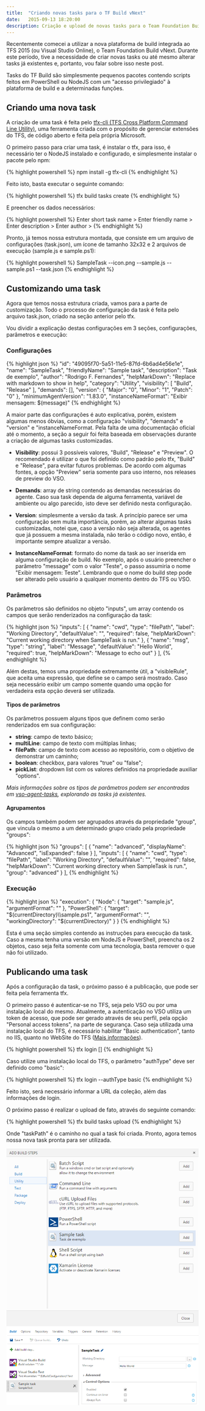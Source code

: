 ```yaml
---
title:  "Criando novas tasks para o TF Build vNext"
date:   2015-09-13 18:20:00
description: Criação e upload de novas tasks para o Team Foundation Build vNext
---
```


Recentemente comecei a utilizar a nova plataforma de build integrada ao TFS 2015 (ou Visual Studio Online), o Team Foundation Build vNext. Durante este período, tive a necessidade de criar novas tasks ou até mesmo alterar tasks já existentes e, portanto, vou falar sobre isso neste post.

Tasks do TF Build são simplesmente pequenos pacotes contendo scripts feitos em PowerShell ou NodeJS com um "acesso privilegiado" à plataforma de build e a determinadas funções.

Criando uma nova task
---------------------

A criação de uma task é feita pelo [tfx-cli (TFS Cross Platform Command Line Utility)][tfs-cli], uma ferramenta criada com o propósito de gerenciar extensões do TFS, de código aberto e feita pela própria Microsoft.

O primeiro passo para criar uma task, é instalar o tfx, para isso, é necessário ter o NodeJS instalado e configurado, e simplesmente instalar o pacote pelo npm:

{% highlight powershell %}
npm install -g tfx-cli
{% endhighlight %}

Feito isto, basta executar o seguinte comando:

{% highlight powershell %}
tfx build tasks create
{% endhighlight %}

E preencher os dados necessários:

{% highlight powershell %}
Enter short task name >
Enter friendly name >
Enter description >
Enter author >
{% endhighlight %}

Pronto, já temos nossa estrutura montada, que consiste em um arquivo de configurações (task.json), um ícone de tamanho 32x32 e 2 arquivos de execução (sample.js e sample.ps1):

{% highlight powershell %}
SampleTask
--icon.png
--sample.js
--sample.ps1
--task.json
{% endhighlight %}

Customizando uma task
---------------------

Agora que temos nossa estrutura criada, vamos para a parte de customização. Todo o processo de configuração da task é feita pelo arquivo task.json, criado na seção anterior pelo tfx.

Vou dividir a explicação destas configurações em 3 seções, configurações, parâmetros e execução:

### Configurações

{% highlight json %}
"id": "49095f70-5a51-11e5-87fd-6b6ad4e56e1e",
"name": "SampleTask",
"friendlyName": "Sample task",
"description": "Task de exemplo",
"author": "Rodrigo F. Fernandes",
"helpMarkDown": "Replace with markdown to show in help",
"category": "Utility",
"visibility": [
  "Build",
  "Release"
],
"demands": [],
"version": {
  "Major": "0",
  "Minor": "1",
  "Patch": "0"
},
"minimumAgentVersion": "1.83.0",
"instanceNameFormat": "Exibir mensagem: $(message)"
{% endhighlight %}

A maior parte das configurações é auto explicativa, porém, existem algumas menos óbvias, como a configuração "visibility", "demands" e "version" e "instanceNameFormat. Pela falta de uma documentação oficial até o momento, a seção a seguir foi feita baseada em observações durante a criação de algumas tasks customizadas.

* **Visibility**: possui 3 possíveis valores, "Build", "Release" e "Preview". O recomendado é utilizar o que foi definido como padrão pelo tfx, "Build" e "Release", para evitar futuros problemas. De acordo com algumas fontes, a opção "Preview" seria somente para uso interno, nos releases de preview do VSO.

* **Demands**: array de string contendo as demandas necessárias do agente. Caso sua task dependa de alguma ferramenta, variável de ambiente ou algo parecido, isto deve ser definido nesta configuração.

* **Version**: simplesmente a versão da task. A princípio parece ser uma configuração sem muita importância, porém, ao alterar algumas tasks customizadas, notei que, caso a versão não seja alterada, os agentes que já possuem a mesma instalada, não terão o código novo, então, é importante sempre atualizar a versão.

* **InstanceNameFormat**: formato do nome da task ao ser inserida em alguma configuração de build. No exemplo, após o usuário preencher o parâmetro "message" com o valor "Teste", o passo assumiria o nome "Exibir mensagem: Teste". Lembrando que o nome do build step pode ser alterado pelo usuário a qualquer momento dentro do TFS ou VSO.

### Parâmetros

Os parâmetros são definidos no objeto "inputs", um array contendo os campos que serão renderizados na configuração da task:

{% highlight json %}
"inputs": [
  {
    "name": "cwd",
    "type": "filePath",
    "label": "Working Directory",
    "defaultValue": "",
    "required": false,
    "helpMarkDown": "Current working directory when SampleTask is run."
  },
  {
    "name": "msg",
    "type": "string",
    "label": "Message",
    "defaultValue": "Hello World",
    "required": true,
    "helpMarkDown": "Message to echo out"
  }
],
{% endhighlight %}

Além destas, temos uma propriedade extremamente útil, a "visibleRule", que aceita uma expressão, que define se o campo será mostrado. Caso seja necessário exibir um campo somente quando uma opção for verdadeira esta opção deverá ser utilizada.

#### Tipos de parâmetros

Os parâmetros possuem alguns tipos que definem como serão renderizados em sua configuração:

* **string**: campo de texto básico;
* **multiLine**: campo de texto com múltiplas linhas;
* **filePath**: campo de texto com acesso ao repositório, com o objetivo de demonstrar um caminho;
* **boolean**: checkbox, para valores "true" ou "false";
* **pickList**: dropdown list com os valores definidos na propriedade auxiliar "options".

*Mais informações sobre os tipos de parâmetros podem ser encontradas em [vso-agent-tasks][vso-agent-tasks], explorando as tasks já existentes.*

#### Agrupamentos

Os campos também podem ser agrupados através da propriedade "group", que vincula o mesmo a um determinado grupo criado pela propriedade "groups":

{% highlight json %}
"groups": [
  {
   "name": "advanced",
   "displayName": "Advanced",
   "isExpanded": false
  }
],
"inputs": [
  {
    "name": "cwd",
    "type": "filePath",
    "label": "Working Directory",
    "defaultValue": "",
    "required": false,
    "helpMarkDown": "Current working directory when SampleTask is run.",
    "group": "advanced"
  }
],
{% endhighlight %}

### Execução

{% highlight json %}
"execution": {
  "Node": {
    "target": "sample.js",
    "argumentFormat": ""
  },
  "PowerShell": {
    "target": "$(currentDirectory)\\sample.ps1",
    "argumentFormat": "",
    "workingDirectory": "$(currentDirectory)"
  }
}
{% endhighlight %}

Esta é uma seção simples contendo as instruções para execução da task. Caso a mesma tenha uma versão em NodeJS e PowerShell, preencha os 2 objetos, caso seja feita somente com uma tecnologia, basta remover o que não foi utilizado.


Publicando uma task
-------------------

Após a configuração da task, o próximo passo é a publicação, que pode ser feita pela ferramenta tfx.

O primeiro passo é autenticar-se no TFS, seja pelo VSO ou por uma instalação local do mesmo. Atualmente, a autenticação no VSO utiliza um token de acesso, que pode ser gerado através de seu perfil, pela opção "Personal access tokens", na parte de segurança. Caso seja utilizada uma instalação local do TFS, é necessário habilitar "Basic authentication", tanto no IIS, quanto no WebSite do TFS ([Mais informações][ConfiguringBasicAuth]).

{% highlight powershell %}
tfx login [<authType>]
{% endhighlight %}

Caso utilize uma instalação local do TFS, o parâmetro "authType" deve ser definido como "basic":

{% highlight powershell %}
tfx login --authType basic
{% endhighlight %}

Feito isto, será necessário informar a URL da coleção, além das informações de login.

O próximo passo é realizar o upload de fato, através do seguinte comando:

{% highlight powershell %}
tfx build tasks upload <taskPath>
{% endhighlight %}

Onde "taskPath" é o caminho no qual a task foi criada.
Pronto, agora temos nossa nova task pronta para ser utilizada.

![Add build step](/assets/images/posts/criando_tasks_tf_build_vnext/add_build_step.png)
![Configure build step](/assets/images/posts/criando_tasks_tf_build_vnext/configure_build_step.png)

[tfs-cli]:https://github.com/Microsoft/tfs-cli
[vso-agent-tasks]:https://github.com/Microsoft/vso-agent-tasks
[ConfiguringBasicAuth]:https://github.com/Microsoft/tfs-cli/blob/master/docs/configureBasicAuth.md